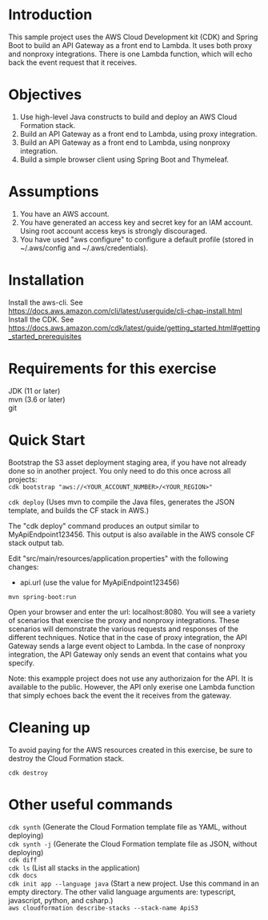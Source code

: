 # Introduction
This sample project uses the AWS Cloud Development kit (CDK) and Spring Boot to build an API Gateway as a front end to Lambda.
It uses both proxy and nonproxy integrations. There is one Lambda function, which will echo back the event request that it receives.

# Objectives
1. Use high-level Java constructs to build and deploy an AWS Cloud Formation stack. 
2. Build an API Gateway as a front end to Lambda, using proxy integration.
3. Build an API Gateway as a front end to Lambda, using nonproxy integration.
4. Build a simple browser client using Spring Boot and Thymeleaf.

# Assumptions
1. You have an AWS account.
2. You have generated an access key and secret key for an IAM account. Using root account access keys is strongly discouraged.
3. You have used "aws configure" to configure a default profile (stored in ~/.aws/config and ~/.aws/credentials).

# Installation
Install the aws-cli. See https://docs.aws.amazon.com/cli/latest/userguide/cli-chap-install.html \
Install the CDK. See https://docs.aws.amazon.com/cdk/latest/guide/getting_started.html#getting_started_prerequisites

# Requirements for this exercise
JDK (11 or later)\
mvn (3.6 or later)\
git

# Quick Start
Bootstrap the S3 asset deployment staging area, if you have not already done so in another project. You only need to do this once across all projects:\
`cdk bootstrap "aws://<YOUR_ACCOUNT_NUMBER>/<YOUR_REGION>"`

`cdk deploy`  (Uses mvn to compile the Java files, generates the JSON template, and builds the CF stack in AWS.)

The "cdk deploy" command produces an output similar to MyApiEndpoint123456. This output is also available in the AWS console CF stack output tab. 

Edit "src/main/resources/application.properties" with the following changes:
- api.url (use the value for MyApiEndpoint123456)

`mvn spring-boot:run`

Open your browser and enter the url: localhost:8080. You will see a variety of scenarios that exercise the proxy and nonproxy integrations.
These scenarios will demonstrate the various requests and responses of the different techniques. Notice that in the case of proxy integration,
the API Gateway sends a large event object to Lambda. In the case of nonproxy integration, the API Gateway only sends an event that contains
what you specify.

Note: this exampple project does not use any authorizaion for the API. It is available to the public. However, the API only exerise one Lambda function that simply echoes back the event the it receives from the gateway.

# Cleaning up
To avoid paying for the AWS resources created in this exercise, be sure to destroy the Cloud Formation stack.

`cdk destroy`

# Other useful commands
`cdk synth` (Generate the Cloud Formation template file as YAML, without deploying)\
`cdk synth -j` (Generate the Cloud Formation template file as JSON, without deploying)\
`cdk diff`\
`cdk ls` (List all stacks in the application)\
`cdk docs`\
`cdk init app --language java` (Start a new project. Use this command in an empty directory. The other valid language arguments are: typescript, javascript, python, and csharp.)\
`aws cloudformation describe-stacks --stack-name ApiS3`
